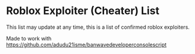 # Roblox Exploiter (Cheater) List
This list may update at any time, this is a list of confirmed roblox exploiters.

Made to work with https://github.com/adudu21isme/banwavedeveloperconsolescript

